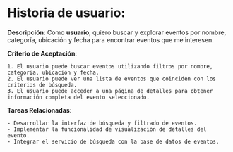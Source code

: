 # Historia de usuario:

**Descripción**: Como **usuario**, quiero buscar y explorar eventos por nombre, categoría, ubicación y fecha para encontrar eventos que me interesen.<br>

**Criterio de Aceptación**:

    1. El usuario puede buscar eventos utilizando filtros por nombre, categoria, ubicación y fecha.
    2. El usuario puede ver una lista de eventos que coinciden con los criterios de búsqueda. 
    3. El usuario puede acceder a una página de detalles para obtener información completa del evento seleccionado. 

**Tareas Relacionadas**:

    - Desarrollar la interfaz de búsqueda y filtrado de eventos. 
    - Implementar la funcionalidad de visualización de detalles del evento.
    - Integrar el servicio de búsqueda con la base de datos de eventos.
